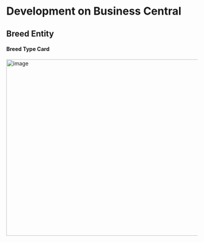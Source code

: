 # Development on Business Central

## Breed Entity

#### Breed Type Card
<img width="940" height="464" alt="image" src="https://github.com/user-attachments/assets/6ee0c28c-e436-4f28-911e-b0e72cd034c5" />





